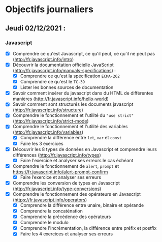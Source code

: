 # Objectifs journaliers

## Jeudi 02/12/2021 :


### Javascript

* [x] Comprendre ce qu'est Javascript, ce qu'il peut, ce qu'il ne peut pas (http://fr.javascript.info/intro)
* [x] Découvrir la documentation officielle JavaScript (http://fr.javascript.info/manuals-specifications) : 
    * [x] Comprendre ce qu'est la spécification `ECMA-262`
    * [x] Comprendre ce qu'est le `TC-39`
    * [x] Lister les bonnes sources de documentation
* [x] Savoir comment insérer du javascript dans du HTML de différentes manières (http://fr.javascript.info/hello-world)
* [x] Savoir comment sont structurés les documents javascript (http://fr.javascript.info/structure)
* [x] Comprendre le fonctionnement et l'utilité du `"use strict"` (http://fr.javascript.info/strict-mode)
* [x] Comprendre le fonctionnement et l'utilité des variables (http://fr.javascript.info/variables)
    * [x] Comprendre la différence entre `let`, `var` et `const`
    * [x] Faire les 3 exercices
* [x] Découvrir les 8 types de données en Javascript et comprendre leurs différences (http://fr.javascript.info/types)
    * [x] Faire l'exercice et analyser ses erreurs le cas échéant

* [x] Comprendre le fonctionnement de `alert`, `prompt` et https://fr.javascript.info/alert-prompt-confirm
  * [x] Faire l’exercice et analyser ses erreurs
* [x] Comprendre les conversion de types en Javascript (http://fr.javascript.info/type-conversions)
* [x] Comprendre le fonctionnement des opérateurs en Javascript (https://fr.javascript.info/operators)
  * [x] Comprendre la différence entre unaire, binaire et opérande
  * [x] Comprendre la concaténation
  * [x] Comprendre la précédence des opérateurs
  * [x] Comprendre le modulo
  * [x] Comprendre l'incrémentation, la différence entre préfix et postfix
  * [x] Faire les 4 exercices et analyser ses erreurs
